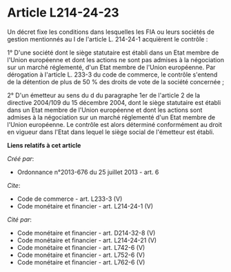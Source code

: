 # Article L214-24-23

Un décret fixe les conditions dans lesquelles les FIA ou leurs sociétés de gestion mentionnés au I de l'article L. 214-24-1
acquièrent le contrôle : 

1° D'une société dont le siège statutaire est établi dans un Etat membre de l'Union européenne et dont les actions ne sont
pas admises à la négociation sur un marché réglementé, d'un Etat membre de l'Union européenne. Par dérogation à l'article L.
233-3 du code de commerce, le contrôle s'entend de la détention de plus de 50 % des droits de vote de la société concernée ; 

2° D'un émetteur au sens du d du paragraphe 1er de l'article 2 de la directive 2004/109 du 15 décembre 2004, dont le siège
statutaire est établi dans un Etat membre de l'Union européenne et dont les actions sont admises à la négociation sur un
marché réglementé d'un Etat membre de l'Union européenne. Le contrôle est alors déterminé conformément au droit en vigueur
dans l'Etat dans lequel le siège social de l'émetteur est établi.

**Liens relatifs à cet article**

_Créé par_:

  - Ordonnance n°2013-676 du 25 juillet 2013 - art. 6

_Cite_:

  - Code de commerce - art. L233-3 (V)
  - Code monétaire et financier - art. L214-24-1 (V)

_Cité par_:

  - Code monétaire et financier - art. D214-32-8 (V)
  - Code monétaire et financier - art. L214-24-21 (V)
  - Code monétaire et financier - art. L742-6 (V)
  - Code monétaire et financier - art. L752-6 (V)
  - Code monétaire et financier - art. L762-6 (V)
